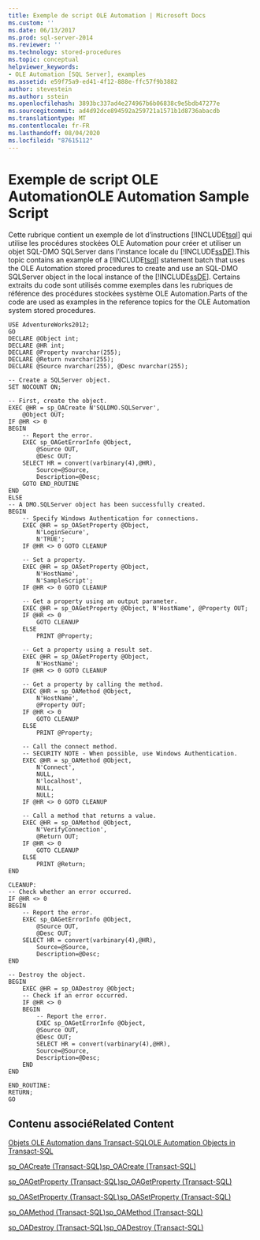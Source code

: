 ```yaml
---
title: Exemple de script OLE Automation | Microsoft Docs
ms.custom: ''
ms.date: 06/13/2017
ms.prod: sql-server-2014
ms.reviewer: ''
ms.technology: stored-procedures
ms.topic: conceptual
helpviewer_keywords:
- OLE Automation [SQL Server], examples
ms.assetid: e59f75a9-ed41-4f12-888e-ffc57f9b3882
author: stevestein
ms.author: sstein
ms.openlocfilehash: 3893bc337ad4e274967b6b06838c9e5bdb47277e
ms.sourcegitcommit: ad4d92dce894592a259721a1571b1d8736abacdb
ms.translationtype: MT
ms.contentlocale: fr-FR
ms.lasthandoff: 08/04/2020
ms.locfileid: "87615112"
---
```

# <a name="ole-automation-sample-script"></a><span data-ttu-id="838b1-102">Exemple de script OLE Automation</span><span class="sxs-lookup"><span data-stu-id="838b1-102">OLE Automation Sample Script</span></span>
  <span data-ttu-id="838b1-103">Cette rubrique contient un exemple de lot d’instructions [!INCLUDE[tsql](../../includes/tsql-md.md)] qui utilise les procédures stockées OLE Automation pour créer et utiliser un objet SQL-DMO SQLServer dans l’instance locale du [!INCLUDE[ssDE](../../includes/ssde-md.md)].</span><span class="sxs-lookup"><span data-stu-id="838b1-103">This topic contains an example of a [!INCLUDE[tsql](../../includes/tsql-md.md)] statement batch that uses the OLE Automation stored procedures to create and use an SQL-DMO SQLServer object in the local instance of the [!INCLUDE[ssDE](../../includes/ssde-md.md)].</span></span> <span data-ttu-id="838b1-104">Certains extraits du code sont utilisés comme exemples dans les rubriques de référence des procédures stockées système OLE Automation.</span><span class="sxs-lookup"><span data-stu-id="838b1-104">Parts of the code are used as examples in the reference topics for the OLE Automation system stored procedures.</span></span>  
  
```  
USE AdventureWorks2012;  
GO  
DECLARE @Object int;  
DECLARE @HR int;  
DECLARE @Property nvarchar(255);  
DECLARE @Return nvarchar(255);  
DECLARE @Source nvarchar(255), @Desc nvarchar(255);  
  
-- Create a SQLServer object.  
SET NOCOUNT ON;  
  
-- First, create the object.  
EXEC @HR = sp_OACreate N'SQLDMO.SQLServer',  
    @Object OUT;  
IF @HR <> 0  
BEGIN  
    -- Report the error.  
    EXEC sp_OAGetErrorInfo @Object,  
        @Source OUT,  
        @Desc OUT;  
    SELECT HR = convert(varbinary(4),@HR),  
        Source=@Source,  
        Description=@Desc;  
    GOTO END_ROUTINE  
END  
ELSE  
-- A DMO.SQLServer object has been successfully created.  
BEGIN  
    -- Specify Windows Authentication for connections.  
    EXEC @HR = sp_OASetProperty @Object,  
        N'LoginSecure',  
        N'TRUE';  
    IF @HR <> 0 GOTO CLEANUP  
  
    -- Set a property.  
    EXEC @HR = sp_OASetProperty @Object,  
        N'HostName',  
        N'SampleScript';  
    IF @HR <> 0 GOTO CLEANUP  
  
    -- Get a property using an output parameter.  
    EXEC @HR = sp_OAGetProperty @Object, N'HostName', @Property OUT;  
    IF @HR <> 0   
        GOTO CLEANUP  
    ELSE  
        PRINT @Property;  
  
    -- Get a property using a result set.  
    EXEC @HR = sp_OAGetProperty @Object,  
        N'HostName';  
    IF @HR <> 0 GOTO CLEANUP  
  
    -- Get a property by calling the method.  
    EXEC @HR = sp_OAMethod @Object,  
        N'HostName',  
        @Property OUT;  
    IF @HR <> 0   
        GOTO CLEANUP  
    ELSE  
        PRINT @Property;  
  
    -- Call the connect method.  
    -- SECURITY NOTE - When possible, use Windows Authentication.  
    EXEC @HR = sp_OAMethod @Object,  
        N'Connect',  
        NULL,  
        N'localhost',  
        NULL,  
        NULL;  
    IF @HR <> 0 GOTO CLEANUP  
  
    -- Call a method that returns a value.  
    EXEC @HR = sp_OAMethod @Object,  
        N'VerifyConnection',  
        @Return OUT;  
    IF @HR <> 0  
        GOTO CLEANUP  
    ELSE  
        PRINT @Return;  
END  
  
CLEANUP:  
-- Check whether an error occurred.  
IF @HR <> 0  
BEGIN  
    -- Report the error.  
    EXEC sp_OAGetErrorInfo @Object,  
        @Source OUT,  
        @Desc OUT;  
    SELECT HR = convert(varbinary(4),@HR),  
        Source=@Source,  
        Description=@Desc;  
END  
  
-- Destroy the object.  
BEGIN  
    EXEC @HR = sp_OADestroy @Object;  
    -- Check if an error occurred.  
    IF @HR <> 0   
    BEGIN  
        -- Report the error.  
        EXEC sp_OAGetErrorInfo @Object,  
        @Source OUT,  
        @Desc OUT;  
        SELECT HR = convert(varbinary(4),@HR),  
        Source=@Source,  
        Description=@Desc;  
    END  
END  
  
END_ROUTINE:  
RETURN;  
GO  
```  
  
## <a name="related-content"></a><span data-ttu-id="838b1-105">Contenu associé</span><span class="sxs-lookup"><span data-stu-id="838b1-105">Related Content</span></span>  
 [<span data-ttu-id="838b1-106">Objets OLE Automation dans Transact-SQL</span><span class="sxs-lookup"><span data-stu-id="838b1-106">OLE Automation Objects in Transact-SQL</span></span>](ole-automation-objects-in-transact-sql.md)  
  
 [<span data-ttu-id="838b1-107">sp_OACreate &#40;Transact-SQL&#41;</span><span class="sxs-lookup"><span data-stu-id="838b1-107">sp_OACreate &#40;Transact-SQL&#41;</span></span>](/sql/relational-databases/system-stored-procedures/sp-oacreate-transact-sql)  
  
 [<span data-ttu-id="838b1-108">sp_OAGetProperty &#40;Transact-SQL&#41;</span><span class="sxs-lookup"><span data-stu-id="838b1-108">sp_OAGetProperty &#40;Transact-SQL&#41;</span></span>](/sql/relational-databases/system-stored-procedures/sp-oagetproperty-transact-sql)  
  
 [<span data-ttu-id="838b1-109">sp_OASetProperty &#40;Transact-SQL&#41;</span><span class="sxs-lookup"><span data-stu-id="838b1-109">sp_OASetProperty &#40;Transact-SQL&#41;</span></span>](/sql/relational-databases/system-stored-procedures/sp-oasetproperty-transact-sql)  
  
 [<span data-ttu-id="838b1-110">sp_OAMethod &#40;Transact-SQL&#41;</span><span class="sxs-lookup"><span data-stu-id="838b1-110">sp_OAMethod &#40;Transact-SQL&#41;</span></span>](/sql/relational-databases/system-stored-procedures/sp-oamethod-transact-sql)  
  
 [<span data-ttu-id="838b1-111">sp_OADestroy &#40;Transact-SQL&#41;</span><span class="sxs-lookup"><span data-stu-id="838b1-111">sp_OADestroy &#40;Transact-SQL&#41;</span></span>](/sql/relational-databases/system-stored-procedures/sp-oadestroy-transact-sql)  
  
  
